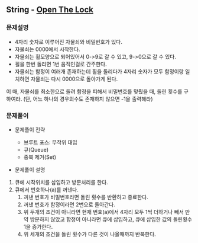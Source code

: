 ## String - [Open The Lock](https://leetcode.com/problems/open-the-lock/)

### 문제설명

- 4자리 숫자로 이루어진 자물쇠와 비밀번호가 있다.
- 자물쇠는 0000에서 시작한다.
- 자물쇠는 휠모양으로 되어있어서 0->9로 갈 수 있고, 9->0으로 갈 수 있다.
- 휠을 한번 돌리면 1번 움직인걸로 간주한다.
- 자물쇠는 함정이 여러개 존재하는데 휠을 돌리다가 4자리 숫자가 모두 함정이랑 일치하면
자물쇠는 다시 0000으로 돌아가게 된다.

이 때, 자물쇠를 최소한으로 돌려 함정을 피해서 비밀번호를 맞췄을 때, 돌린 횟수를 구하여라.
(단, 어느 하나의 경우의수도 존재하지 않으면 -1을 출력해라)

### 문제풀이

- 문제풀이 전략
    - 브루트 포스: 무작위 대입
    - 큐(Queue)
    - 중복 제거(Set)


- 문제풀이 설명
1. 큐에 시작위치를 삽입하고 방문처리를 한다.
2. 큐에서 번호하나(a)를 꺼낸다.
   1. 꺼낸 번호가 비밀번호라면 돌린 횟수를 반환하고 종료한다.
   2. 꺼낸 번호가 함정이라면 2번으로 돌아간다.
   3. 위 두개의 조건이 아니라면 현재 번호(a)에서 4자리 모두 1씩 더하거나 빼서
   만약 방문하지 않았고 함정이 아니라면 큐에 삽입하고, 큐에 삽입한 값의 돌린횟수 1을 증가한다.
   4. 위 세개의 조건을 돌린 횟수가 다른 것이 나올때까지 반복한다.


